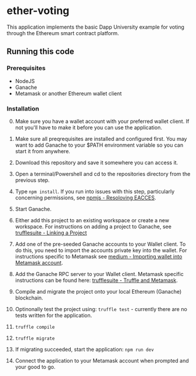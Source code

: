 # ether-voting
This application implements the basic Dapp University example for voting
through the Ethereum smart contract platform.

## Running this code

### Prerequisites
+ NodeJS
+ Ganache
+ Metamask or another Ethereum wallet client

### Installation
0. Make sure you have a wallet account with your preferred wallet client. If not you'll have to make it before you can use the application.

1. Make sure all preqrequisites are installed and configured first. You may want to add Ganache to your $PATH environment variable so you can start it from anywhere.

2. Download this repository and save it somewhere you can access it.

3. Open a terminal/Powershell and cd to the repositories directory from the previous step.

4. Type `npm install`. If you run into issues with this step, particularly concerning permissions, see [npmjs - Resoloving EACCES](https://docs.npmjs.com/resolving-eacces-permissions-errors-when-installing-packages-globally).

5. Start Ganache.

6. Either add this project to an existing workspace or create a new workspace. For instructions on adding a project to Ganache, see [trufflesuite - Linking a Project](https://www.trufflesuite.com/docs/ganache/truffle-projects/linking-a-truffle-project)

7. Add one of the pre-seeded Ganache accounts to your Wallet client. To do this, you need to import the accounts private key into the wallet. For instructions specific to Metamask see [medium - Importing wallet into Metamask account](https://medium.com/publicaio/how-import-a-wallet-to-your-metamask-account-dcaba25e558d).

8. Add the Ganache RPC server to your Wallet client. Metamask specific instructions can be found here: [trufflesuite - Truffle and Metamask](https://www.trufflesuite.com/docs/truffle/getting-started/truffle-with-metamask).

9. Compile and migrate the project onto your local Ethereum (Ganache) blockchain.
  0. Optinonally test the project using: `truffle test` - currently there are no tests written for the application.
  1. `truffle compile`
  2. `truffle migrate`
  
10. If migrating succeeded, start the application: `npm run dev`

11. Connect the application to your Metamask account when prompted and your good to go.
